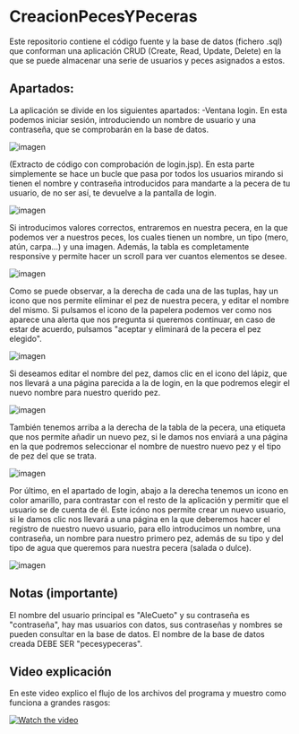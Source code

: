 # CreacionPecesYPeceras
Este repositorio contiene el código fuente y la base de datos (fichero .sql) que conforman una aplicación CRUD (Create, Read, Update, Delete) en la que se puede almacenar una serie de usuarios y peces asignados a estos.
## Apartados:
La aplicación se divide en los siguientes apartados:
-Ventana login. En esta podemos iniciar sesión, introduciendo un nombre de usuario y una contraseña, que se comprobarán en la base de datos.

![imagen](https://user-images.githubusercontent.com/91873580/154850265-bcae3875-771c-4a39-9a41-428606a597ab.png)

(Extracto de código con comprobación de login.jsp).
En esta parte simplemente se hace un bucle que pasa por todos los usuarios mirando si tienen el nombre y contraseña introducidos para mandarte a la pecera de tu usuario, de no ser así, te devuelve a la pantalla de login.

![imagen](https://user-images.githubusercontent.com/91873580/154850353-72e26d0f-28ee-4e5f-a6f7-5fc80dbb5585.png)

Si introducimos valores correctos, entraremos en nuestra pecera, en la que podemos ver a nuestros peces, los cuales tienen un nombre, un tipo (mero, atún, carpa...) y una imagen. Además, la tabla es completamente responsive y permite hacer un scroll para ver cuantos elementos se desee.

![imagen](https://user-images.githubusercontent.com/91873580/155166282-fe5f288d-cef9-446f-aa49-11a02541a089.png)


Como se puede observar, a la derecha de cada una de las tuplas, hay un icono que nos permite eliminar el pez de nuestra pecera, y editar el nombre del mismo.
Si pulsamos el icono de la papelera podemos ver como nos aparece una alerta que nos pregunta si queremos continuar, en caso de estar de acuerdo, pulsamos "aceptar y eliminará de la pecera el pez elegido".

![imagen](https://user-images.githubusercontent.com/91873580/155166491-5a366885-3ef3-43b7-b1bf-44d0c1802a07.png)


 Si deseamos editar el nombre del pez, damos clic en el icono del lápiz, que nos llevará a una página parecida a la de login, en la que podremos elegir el nuevo nombre para nuestro querido pez.
 
 ![imagen](https://user-images.githubusercontent.com/91873580/154851184-a8c82e20-56e0-4f75-905b-eb75a554e4b7.png)

También tenemos arriba a la derecha de la tabla de la pecera, una etiqueta que nos permite añadir un nuevo pez, si le damos nos enviará a una página en la que podremos seleccionar el nombre de nuestro nuevo pez y el tipo de pez del que se trata.

![imagen](https://user-images.githubusercontent.com/91873580/154851316-b0a3e4f1-0319-4ee6-b315-c500266dbe44.png)

Por último, en el apartado de login, abajo a la derecha tenemos un icono en color amarillo, para contrastar con el resto de la aplicación y permitir que el usuario se de cuenta de él. Este icóno nos permite crear un nuevo usuario, si le damos clic nos llevará a una página en la que deberemos hacer el registro de nuestro nuevo usuario, para ello introducimos un nombre, una contraseña, un nombre para nuestro primero pez, además de su tipo y del tipo de agua que queremos para nuestra pecera (salada o dulce).

![imagen](https://user-images.githubusercontent.com/91873580/155166663-b2fc8f0f-a265-41b5-9136-a5106eb82cb5.png)

## Notas (importante)
El nombre del usuario principal es "AleCueto" y su contraseña es "contraseña", hay mas usuarios con datos, sus contraseñas y nombres se pueden consultar en la base de datos.
El nombre de la base de datos creada DEBE SER "pecesypeceras".

## Video explicación
En este video explico el flujo de los archivos del programa y muestro como funciona a grandes rasgos:

[![Watch the video](https://user-images.githubusercontent.com/91873580/154855783-9398b583-d211-4900-ade5-e0442e648b34.png)](https://youtu.be/KJmyOHkWw8U)
